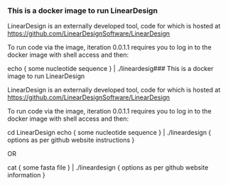 ### This is a docker image to run LinearDesign

LinearDesign is an externally developed tool, code for which is hosted at https://github.com/LinearDesignSoftware/LinearDesign

To run code via the image, iteration 0.0.1.1 requires you to log in to the docker image with shell access and then:

echo { some nucleotide sequence } | ./lineardesig### This is a docker image to run LinearDesign

LinearDesign is an externally developed tool, code for which is hosted at https://github.com/LinearDesignSoftware/LinearDesign

To run code via the image, iteration 0.0.1.1 requires you to log in to the docker image with shell access and then:

cd LinearDesign
echo { some nucleotide sequence } | ./lineardesign { options as per github website instructions }

OR

cat { some fasta file } | ./lineardesign { options as per github website information }


